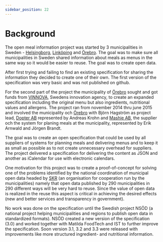 ```yaml
---
sidebar_position: 22
---
```


# Background

The open meal information project was started by 3 municipalities in Sweden - [Helsingborg](http://www.helsingborg.se/), [Linköping](http://linkoping.se/) and [Örebro](http://www.orebro.se/). The goal was to make sure all municipalities in Sweden shared information about meals as menus in the same way so it would be easier to reuse. The goal was to create open data.

After first trying and failing to find an existing specification for sharing the information they decided to create one of their own. The first version of the specification was very basic and was not published on github.

For the second part of the project the municipality of [Örebro](http://www.orebro.se/) sought and got funds from [VINNOVA](http://vinnova.se/), Swedens innovation agency, to create an expanded specification including the original menu but also ingredients, nutritional values and allergens. The project ran from november 2014 thru june 2015 and involved the municipality och [Örebro](http://www.orebro.se/) with Björn Hagström as project lead, [Dopter AB](http://www.dopter.se/) represented by Andreas Krohn and [Mashie AB](http://www.mashie.se/), the supplier och the system for planing meals at the municipality, represented by Erik Arnwald and Jörgen Brandt.

The goal was to create an open specification that could be used by all suppliers of systems for planning meals and delivering menus and to keep it as small as possible as to not create unnecessary overhead for suppliers. The project delivered a specification for delivering the content as JSON and another as iCalendar for use with electronic calendars.

One motivation for this project was to create a proof-of-concept for solving one of the problems identified by the national coordination of municipal open data headed by [SKR](http://skr.se/) (an organisation for cooperation run by the municipalities) namely that open data published by 290 municipalities in 290 different ways will be very hard to reuse. Since the value of open data is realized in the reuse this aspect is critical in achieving the desired effects (new and better services and transparency in government).

No work was done on the specification until the Swedish project NSÖD (a national project helping municipalities and regions to publish open data in standardized formats). NSÖD created a new version of the specification (3.0) and worked together with Matilda FoodTech and IST to further improve the specification. Soon version 3.1, 3.2 and 3.3 were released with improvements like more structured ingredient- and nutritional information.
